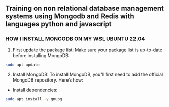 ## Training on non relational database management systems using Mongodb and Redis with languages python and javascript

### HOW I INSTALL MONGODB ON MY WSL UBUNTU 22.04
1. First update the package list: Make sure your package list is up-to-date before installing MongoDB
 
```bash
sudo apt update
```

2. Install MongoDB: To install MongoDB, you'll first need to add the official MongoDB repository.
   Here’s how:
- Install dependencies:
```bash
sudo apt install -y gnupg
```
